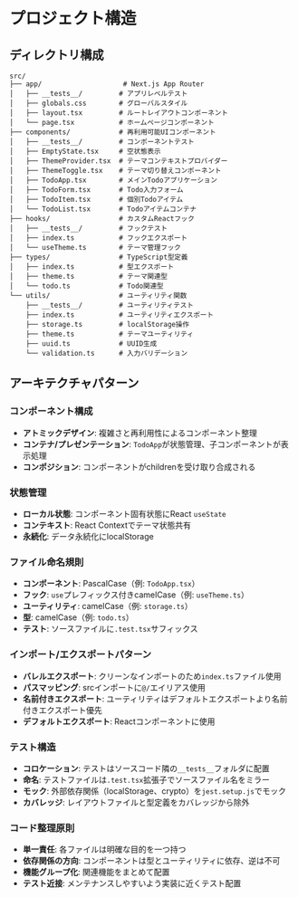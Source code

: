 # プロジェクト構造

## ディレクトリ構成

```
src/
├── app/                    # Next.js App Router
│   ├── __tests__/         # アプリレベルテスト
│   ├── globals.css        # グローバルスタイル
│   ├── layout.tsx         # ルートレイアウトコンポーネント
│   └── page.tsx           # ホームページコンポーネント
├── components/            # 再利用可能UIコンポーネント
│   ├── __tests__/         # コンポーネントテスト
│   ├── EmptyState.tsx     # 空状態表示
│   ├── ThemeProvider.tsx  # テーマコンテキストプロバイダー
│   ├── ThemeToggle.tsx    # テーマ切り替えコンポーネント
│   ├── TodoApp.tsx        # メインTodoアプリケーション
│   ├── TodoForm.tsx       # Todo入力フォーム
│   ├── TodoItem.tsx       # 個別Todoアイテム
│   └── TodoList.tsx       # Todoアイテムコンテナ
├── hooks/                 # カスタムReactフック
│   ├── __tests__/         # フックテスト
│   ├── index.ts           # フックエクスポート
│   └── useTheme.ts        # テーマ管理フック
├── types/                 # TypeScript型定義
│   ├── index.ts           # 型エクスポート
│   ├── theme.ts           # テーマ関連型
│   └── todo.ts            # Todo関連型
└── utils/                 # ユーティリティ関数
    ├── __tests__/         # ユーティリティテスト
    ├── index.ts           # ユーティリティエクスポート
    ├── storage.ts         # localStorage操作
    ├── theme.ts           # テーマユーティリティ
    ├── uuid.ts            # UUID生成
    └── validation.ts      # 入力バリデーション
```

## アーキテクチャパターン

### コンポーネント構成

- **アトミックデザイン**: 複雑さと再利用性によるコンポーネント整理
- **コンテナ/プレゼンテーション**: `TodoApp`が状態管理、子コンポーネントが表示処理
- **コンポジション**: コンポーネントがchildrenを受け取り合成される

### 状態管理

- **ローカル状態**: コンポーネント固有状態にReact `useState`
- **コンテキスト**: React Contextでテーマ状態共有
- **永続化**: データ永続化にlocalStorage

### ファイル命名規則

- **コンポーネント**: PascalCase（例: `TodoApp.tsx`）
- **フック**: `use`プレフィックス付きcamelCase（例: `useTheme.ts`）
- **ユーティリティ**: camelCase（例: `storage.ts`）
- **型**: camelCase（例: `todo.ts`）
- **テスト**: ソースファイルに`.test.tsx`サフィックス

### インポート/エクスポートパターン

- **バレルエクスポート**: クリーンなインポートのため`index.ts`ファイル使用
- **パスマッピング**: srcインポートに`@/`エイリアス使用
- **名前付きエクスポート**: ユーティリティはデフォルトエクスポートより名前付きエクスポート優先
- **デフォルトエクスポート**: Reactコンポーネントに使用

### テスト構造

- **コロケーション**: テストはソースコード隣の`__tests__`フォルダに配置
- **命名**: テストファイルは`.test.tsx`拡張子でソースファイル名をミラー
- **モック**: 外部依存関係（localStorage、crypto）を`jest.setup.js`でモック
- **カバレッジ**: レイアウトファイルと型定義をカバレッジから除外

### コード整理原則

- **単一責任**: 各ファイルは明確な目的を一つ持つ
- **依存関係の方向**: コンポーネントは型とユーティリティに依存、逆は不可
- **機能グループ化**: 関連機能をまとめて配置
- **テスト近接**: メンテナンスしやすいよう実装に近くテスト配置
